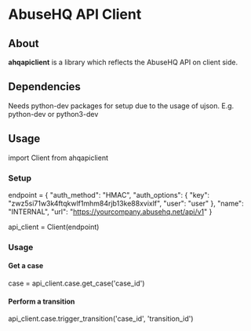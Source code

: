 # AbuseHQ API Client

## About
**ahqapiclient** is a library which reflects the AbuseHQ API on client side.

## Dependencies

Needs python-dev packages for setup due to the usage of ujson. E.g. python-dev or python3-dev

## Usage

import Client from ahqapiclient

### Setup

endpoint = {
  "auth_method": "HMAC",
  "auth_options": {
    "key": "zwz5si71w3k4ftqkwlf1mhm84rjb13ke88xvixlf",
    "user": "user"
  },
  "name": "INTERNAL",
  "url": "https://yourcompany.abusehq.net/api/v1"
}

api_client = Client(endpoint)

### Usage

#### Get a case
case = api_client.case.get_case('case_id')

#### Perform a transition

api_client.case.trigger_transition('case_id', 'transition_id')

